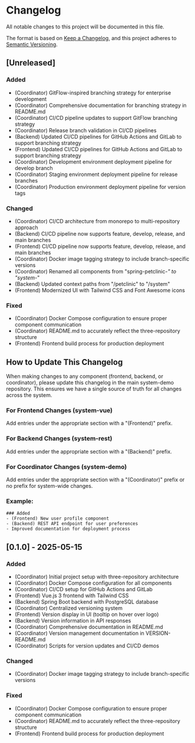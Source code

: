 # Changelog

All notable changes to this project will be documented in this file.

The format is based on [Keep a Changelog](https://keepachangelog.com/en/1.0.0/),
and this project adheres to [Semantic Versioning](https://semver.org/spec/v2.0.0.html).

## [Unreleased]

### Added

- (Coordinator) GitFlow-inspired branching strategy for enterprise development
- (Coordinator) Comprehensive documentation for branching strategy in README.md
- (Coordinator) CI/CD pipeline updates to support GitFlow branching strategy
- (Coordinator) Release branch validation in CI/CD pipelines
- (Backend) Updated CI/CD pipelines for GitHub Actions and GitLab to support branching strategy
- (Frontend) Updated CI/CD pipelines for GitHub Actions and GitLab to support branching strategy
- (Coordinator) Development environment deployment pipeline for develop branch
- (Coordinator) Staging environment deployment pipeline for release branches
- (Coordinator) Production environment deployment pipeline for version tags

### Changed

- (Coordinator) CI/CD architecture from monorepo to multi-repository approach
- (Backend) CI/CD pipeline now supports feature, develop, release, and main branches
- (Frontend) CI/CD pipeline now supports feature, develop, release, and main branches
- (Coordinator) Docker image tagging strategy to include branch-specific versions
- (Coordinator) Renamed all components from "spring-petclinic-_" to "system-_"
- (Backend) Updated context paths from "/petclinic" to "/system"
- (Frontend) Modernized UI with Tailwind CSS and Font Awesome icons

### Fixed

- (Coordinator) Docker Compose configuration to ensure proper component communication
- (Coordinator) README.md to accurately reflect the three-repository structure
- (Frontend) Frontend build process for production deployment

## How to Update This Changelog

When making changes to any component (frontend, backend, or coordinator), please update this changelog in the main system-demo repository. This ensures we have a single source of truth for all changes across the system.

### For Frontend Changes (system-vue)

Add entries under the appropriate section with a "(Frontend)" prefix.

### For Backend Changes (system-rest)

Add entries under the appropriate section with a "(Backend)" prefix.

### For Coordinator Changes (system-demo)

Add entries under the appropriate section with a "(Coordinator)" prefix or no prefix for system-wide changes.

### Example:

```
### Added
- (Frontend) New user profile component
- (Backend) REST API endpoint for user preferences
- Improved documentation for deployment process
```

## [0.1.0] - 2025-05-15

### Added

- (Coordinator) Initial project setup with three-repository architecture
- (Coordinator) Docker Compose configuration for all components
- (Coordinator) CI/CD setup for GitHub Actions and GitLab
- (Frontend) Vue.js 3 frontend with Tailwind CSS
- (Backend) Spring Boot backend with PostgreSQL database
- (Coordinator) Centralized versioning system
- (Frontend) Version display in UI (tooltip on hover over logo)
- (Backend) Version information in API responses
- (Coordinator) Comprehensive documentation in README.md
- (Coordinator) Version management documentation in VERSION-README.md
- (Coordinator) Scripts for version updates and CI/CD demos

### Changed

- (Coordinator) Docker image tagging strategy to include branch-specific versions

### Fixed

- (Coordinator) Docker Compose configuration to ensure proper component communication
- (Coordinator) README.md to accurately reflect the three-repository structure
- (Frontend) Frontend build process for production deployment
